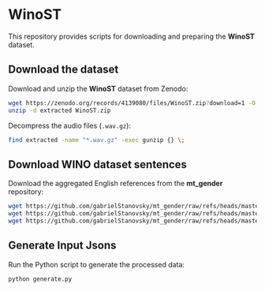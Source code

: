# WinoST

This repository provides scripts for downloading and preparing the **WinoST** dataset.

## Download the dataset

Download and unzip the **WinoST** dataset from Zenodo:

```bash
wget https://zenodo.org/records/4139080/files/WinoST.zip?download=1 -O ./WinoST.zip
unzip -d extracted WinoST.zip
````

Decompress the audio files (`.wav.gz`):

```bash
find extracted -name "*.wav.gz" -exec gunzip {} \;
```

## Download WINO dataset sentences

Download the aggregated English references from the **mt\_gender** repository:

```bash
wget https://github.com/gabrielStanovsky/mt_gender/raw/refs/heads/master/data/aggregates/en.txt
wget https://github.com/gabrielStanovsky/mt_gender/raw/refs/heads/master/data/aggregates/en_anti.txt
wget https://github.com/gabrielStanovsky/mt_gender/raw/refs/heads/master/data/aggregates/en_pro.txt
```

## Generate Input Jsons

Run the Python script to generate the processed data:

```bash
python generate.py
```
